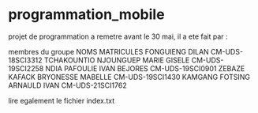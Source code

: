# programmation_mobile
projet de programmation a remetre avant le 30 mai, il a ete fait par :

membres du groupe
NOMS                                                   MATRICULES
FONGUIENG DILAN                                   CM-UDS-18SCI3312
TCHAKOUNTIO NJOUNGUEP MARIE GISELE                CM-UDS-19SCI2258
NDIA PAFOULIE IVAN BEJORES                        CM-UDS-19SCI0901
ZEBAZE KAFACK BRYONESSE MABELLE                   CM-UDS-19SCI1430
KAMGANG FOTSING ARNAULD IVAN                      CM-UDS-21SCI1762

lire egalement le fichier index.txt
